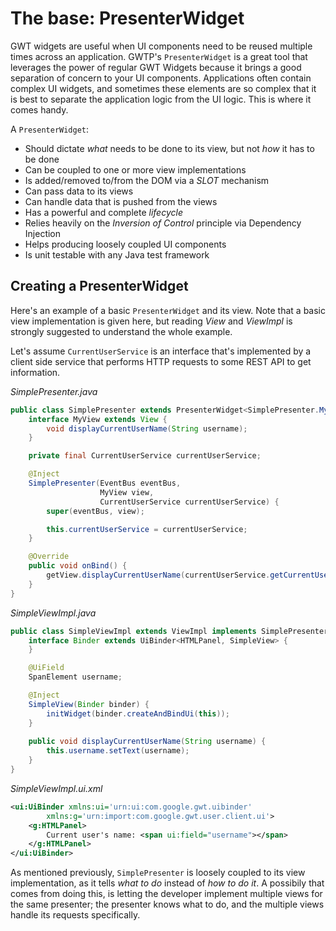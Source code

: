 # The base: PresenterWidget
GWT widgets are useful when UI components need to be reused multiple times across an application. GWTP's `PresenterWidget` is a great tool that leverages the power of regular GWT Widgets because it brings a good separation of concern to your UI components. Applications often contain complex UI widgets, and sometimes these elements are so complex that it is best to separate the application logic from the UI logic. This is where it comes handy.

A `PresenterWidget`:

* Should dictate *what* needs to be done to its view, but not *how* it has to be done
* Can be coupled to one or more view implementations
* Is added/removed to/from the DOM via a *SLOT* mechanism
* Can pass data to its views
* Can handle data that is pushed from the views
* Has a powerful and complete *lifecycle*
* Relies heavily on the *Inversion of Control* principle via Dependency Injection
* Helps producing loosely coupled UI components
* Is unit testable with any Java test framework

## Creating a PresenterWidget
Here's an example of a basic `PresenterWidget` and its view. Note that a basic view implementation is given here, but reading *View* and *ViewImpl* is strongly suggested to understand the whole example.

Let's assume `CurrentUserService` is an interface that's implemented by a client side service that performs HTTP requests to some REST API to get information.

*SimplePresenter.java*

```java
public class SimplePresenter extends PresenterWidget<SimplePresenter.MyView> {
    interface MyView extends View {
        void displayCurrentUserName(String username);
    }

    private final CurrentUserService currentUserService;

    @Inject
    SimplePresenter(EventBus eventBus,
                    MyView view,
                    CurrentUserService currentUserService) {
        super(eventBus, view);

        this.currentUserService = currentUserService;
    }

    @Override
    public void onBind() {
        getView.displayCurrentUserName(currentUserService.getCurrentUsername());
    }
}
```

*SimpleViewImpl.java*

```java
public class SimpleViewImpl extends ViewImpl implements SimplePresenter.MyView {
    interface Binder extends UiBinder<HTMLPanel, SimpleView> {
    }

    @UiField
    SpanElement username;

    @Inject
    SimpleView(Binder binder) {
        initWidget(binder.createAndBindUi(this));
    }
    
    public void displayCurrentUserName(String username) {
        this.username.setText(username);
    }
}
```

*SimpleViewImpl.ui.xml*

```xml
<ui:UiBinder xmlns:ui='urn:ui:com.google.gwt.uibinder'
        xmlns:g='urn:import:com.google.gwt.user.client.ui'>
    <g:HTMLPanel>
        Current user's name: <span ui:field="username"></span>
    </g:HTMLPanel>
</ui:UiBinder>
```

As mentioned previously, `SimplePresenter` is loosely coupled to its view implementation, as it tells *what to do* instead of *how to do it*. A possibily that comes from doing this, is letting the developer implement multiple views for the same presenter; the presenter knows what to do, and the multiple views handle its requests specifically.
